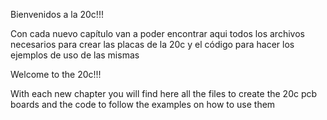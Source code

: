 Bienvenidos a la 20c!!!

Con cada nuevo capítulo van a poder encontrar aqui todos los archivos necesarios para crear las placas de la 20c y el código para hacer los ejemplos de uso de las mismas

Welcome to the 20c!!!

With each new chapter you will find here all the files to create the 20c pcb boards and the code to follow the examples on how to use them
